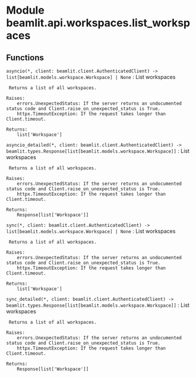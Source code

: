 Module beamlit.api.workspaces.list_workspaces
=============================================

Functions
---------

`asyncio(*, client: beamlit.client.AuthenticatedClient) ‑> list[beamlit.models.workspace.Workspace] | None`
:   List workspaces
    
     Returns a list of all workspaces.
    
    Raises:
        errors.UnexpectedStatus: If the server returns an undocumented status code and Client.raise_on_unexpected_status is True.
        httpx.TimeoutException: If the request takes longer than Client.timeout.
    
    Returns:
        list['Workspace']

`asyncio_detailed(*, client: beamlit.client.AuthenticatedClient) ‑> beamlit.types.Response[list[beamlit.models.workspace.Workspace]]`
:   List workspaces
    
     Returns a list of all workspaces.
    
    Raises:
        errors.UnexpectedStatus: If the server returns an undocumented status code and Client.raise_on_unexpected_status is True.
        httpx.TimeoutException: If the request takes longer than Client.timeout.
    
    Returns:
        Response[list['Workspace']]

`sync(*, client: beamlit.client.AuthenticatedClient) ‑> list[beamlit.models.workspace.Workspace] | None`
:   List workspaces
    
     Returns a list of all workspaces.
    
    Raises:
        errors.UnexpectedStatus: If the server returns an undocumented status code and Client.raise_on_unexpected_status is True.
        httpx.TimeoutException: If the request takes longer than Client.timeout.
    
    Returns:
        list['Workspace']

`sync_detailed(*, client: beamlit.client.AuthenticatedClient) ‑> beamlit.types.Response[list[beamlit.models.workspace.Workspace]]`
:   List workspaces
    
     Returns a list of all workspaces.
    
    Raises:
        errors.UnexpectedStatus: If the server returns an undocumented status code and Client.raise_on_unexpected_status is True.
        httpx.TimeoutException: If the request takes longer than Client.timeout.
    
    Returns:
        Response[list['Workspace']]
